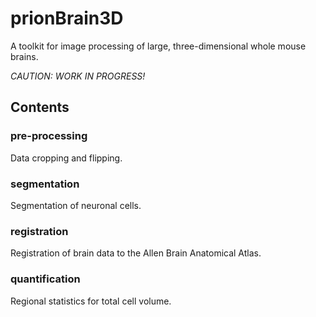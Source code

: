# prionBrain3D

A toolkit for image processing of large, three-dimensional whole mouse brains.

*CAUTION: WORK IN PROGRESS!*


## Contents

### pre-processing
Data cropping and flipping.

### segmentation
Segmentation of neuronal cells.

### registration
Registration of brain data to the Allen Brain Anatomical Atlas.

### quantification
Regional statistics for total cell volume.
